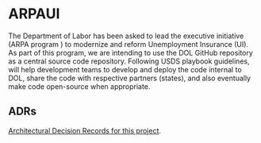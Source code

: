 # ARPAUI
The Department of Labor has been asked to lead the executive initiative (ARPA program ) to modernize and reform Unemployment Insurance (UI). As part of this program,  we are intending to use the DOL GitHub repository as a central source code repository. Following USDS playbook guidelines, will help development teams to develop and deploy the code internal to DOL, share the code with respective partners (states), and also eventually make code open-source when appropriate.

## ADRs

[Architectural Decision Records for this project](./docs/adr/).
